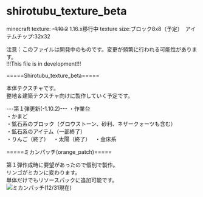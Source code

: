# shirotubu_texture_beta

minecraft texture: ~~-1.10.2~~  1.16.x移行中
texture size:ブロック8x8（予定）　アイテムチップ:32x32  
  
注意：このファイルは開発中のものです。変更が頻繁に行われる可能性があります。  
!!!This file is in development!!!  


=====Shirotubu_texture_beta=====  

本体テクスチャです。  
整地＆建築テクスチャ向けに製作していく予定です。  
  
---第１弾更新(-1.10.2)---
・作業台  
・かまど  
・鉱石系のブロック（グロウストーン、砂利、ネザークォーツも含む）  
・鉱石系のアイテム（一部終了）  
・りんご（終了）  
・太陽（終了）  
・金床系

=====ミカンパッチ(orange_patch)=====  
  
第１弾作成時に要望があったので個別で製作。  
リンゴがミカンに変わります。  
単体だけでもリソースパックに追加可能です。  
<img src="https://gyazo.com/c916553748753b2fd92649235dbbb1bc.png" title="ミカンパッチ(12/31現在)">

